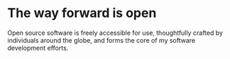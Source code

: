 # The way forward is open
Open source software is freely accessible for use, thoughtfully crafted by individuals around the globe, and forms the core of my software development efforts.
